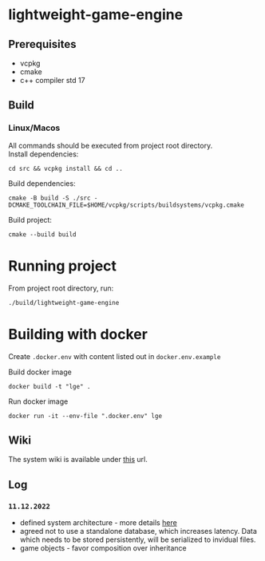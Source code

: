 # lightweight-game-engine

## Prerequisites
- vcpkg
- cmake
- c++ compiler std 17

## Build
### Linux/Macos 
All commands should be executed from project root directory.  
Install dependencies:

```
cd src && vcpkg install && cd ..
```
Build dependencies:
```
cmake -B build -S ./src -DCMAKE_TOOLCHAIN_FILE=$HOME/vcpkg/scripts/buildsystems/vcpkg.cmake
```
Build project:
```
cmake --build build
```

# Running project
From project root directory, run:
```
./build/lightweight-game-engine
```

# Building with docker
Create `.docker.env` with content listed out in `docker.env.example`

Build docker image
```
docker build -t "lge" .
```
Run docker image
```
docker run -it --env-file ".docker.env" lge
```

## Wiki
The system wiki is available under [this](https://github.com/RomanBuhaitsov/lightweight-game-engine/wiki) url.


## Log

### `11.12.2022`
- defined system architecture - more details [here](https://github.com/RomanBuhaitsov/lightweight-game-engine/wiki/Architecture)
- agreed not to use a standalone database, which increases latency. Data which needs to be stored persistently, will be serialized to invidual files.
- game objects - favor composition over inheritance
